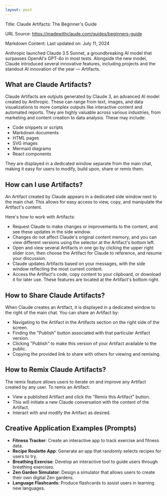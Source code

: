 ```yaml
---
layout: post
---
```

Title: Claude Artifacts: The Beginner's Guide

URL Source: https://madewithclaude.com/guides/beginners-guide

Markdown Content:
Last updated on: July 11, 2024

Anthropic launched Claude 3.5 Sonnet, a groundbreaking AI model that surpasses OpenAI's GPT-4o in most tests. Alongside the new model, Claude introduced several innovative features, including projects and the standout AI innovation of the year — Artifacts.

What are Claude Artifacts?
--------------------------

Claude Artifacts are outputs generated by Claude 3, an advanced AI model created by Anthropic. These can range from text, images, and data visualizations to more complex outputs like interactive content and automated reports. They are highly valuable across various industries, from marketing and content creation to data analysis. These may include:

*   Code snippets or scripts
*   Markdown documents
*   HTML pages
*   SVG images
*   Mermaid diagrams
*   React components

They are displayed in a dedicated window separate from the main chat, making it easy for users to modify, build upon, share or remix them.

How can I use Artifacts?
------------------------

An Artifact created by Claude appears in a dedicated side window next to the main chat. This allows for easy access to view, copy, and manipulate the Artifact's content.

Here's how to work with Artifacts:

*   Request Claude to make changes or improvements to the content, and see these updates in the side window.
*   Changes do not affect Claude's original content memory, and you can view different versions using the selector at the Artifact's bottom left.
*   Open and view several Artifacts in one go by clicking the upper right slider icon, then choose the Artifact for Claude to reference, and resume your discussion.
*   Claude updates Artifacts based on your messages, with the side window reflecting the most current content.
*   Access the Artifact's code, copy content to your clipboard, or download it for later use. These features are located at the Artifact's bottom right.

How to Share Claude Artifacts?
------------------------------

When Claude creates an Artifact, it is displayed in a dedicated window to the right of the main chat. You can share an Artifact by:

*   Navigating to the Artifact in the Artifacts section on the right side of the screen.
*   Finding the "Publish" button associated with that particular Artifact version.
*   Clicking "Publish" to make this version of your Artifact available to the public.
*   Copying the provided link to share with others for viewing and remixing.

How to Remix Claude Artifacts?
------------------------------

The remix feature allows users to iterate on and improve any Artifact created by any user. To remix an Artifact:

*   View a published Artifact and click the "Remix this Artifact" button.
*   This will initiate a new Claude conversation with the content of the Artifact.
*   Interact with and modify the Artifact as desired.

Creative Application Examples (Prompts)
---------------------------------------

*   **Fitness Tracker**: Create an interactive app to track exercise and fitness data.
*   **Recipe Roulette App**: Generate an app that randomly selects recipes for users to try.
*   **Breathing Exercise**: Develop an interactive tool to guide users through breathing exercises.
*   **Zen Garden Simulator**: Design a simulator that allows users to create their own digital Zen gardens.
*   **Language Flashcards**: Produce flashcards to assist users in learning new languages.

